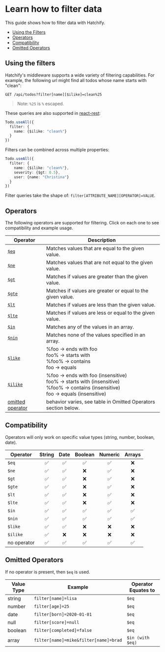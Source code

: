 # Learn how to filter data

This guide shows how to filter data with Hatchify.

- [Using the Filters](#using-the-filters)
- [Operators](#operators)
- [Compatibility](#compatibility)
- [Omitted Operators](#omitted-operators)

## Using the filters

Hatchify's middleware supports a wide variety of 
filtering capabilities. For example, the following url might
find all todos whose name starts with "clean":

```curl
GET /api/todos?filter[name][$ilike]=clean%25
```

> Note: `%25` is `%` escaped. 

These queries are also supported in [react-rest](../../packages/react-rest/README.md):

```ts
Todo.useAll({ 
  filter: {
    name: {$ilike: "clean%"}
  } 
})
```

Filters can be combined across multiple properties:

```ts
Todo.useAll({ 
  filter: {
    name: {$ilike: "clean%"},
    severity: {$gt: 0.5},
    user: {name: "Christina"} 
  } 
})
```

Filter queries take the shape of: `filter[ATTRIBUTE_NAME][OPERATOR]=VALUE`.

## Operators

The following operators are supported for filtering. Click on each one to see compatibility and example usage.

| Operator       | Description |
| -------------- | ----------- |
| [`$eq`]($eq.md)          | Matches values that are equal to the given value.           |
| [`$ne`]($ne.md)          | Matches values that are not equal to the given value.       |
| [`$gt`]($gt.md)          | Matches if values are greater than the given value.         |
| [`$gte`]($gte.md)         | Matches if values are greater or equal to the given value.  |
| [`$lt`]($lt.md)        | Matches if values are less than the given value.            |
| [`$lte`]($lte.md)         | Matches if values are less or equal to the given value.     |
| [`$in`]($in.md)          | Matches any of the values in an array.                      |
| [`$nin`]($nin.md)         | Matches none of the values specified in an array.           |
| [`$like`]($like.md)        | %foo → ends with foo<br>foo% → starts with<br>%foo% → contains<br>foo → equals     |
| [`$ilike`]($ilike.md)   | %foo → ends with foo (insensitive)<br>foo% → starts with (insensitive)<br>%foo% → contains (insensitive)<br>foo → equals (insensitive)     |
| [omitted operator](no-operator.md)    | behavior varies, see table in Omitted Operators section below. |

## Compatibility

Operators will only work on specific value types  (string, number, boolean, date).

Operator         | String | Date | Boolean  | Numeric  | Arrays  |
| -------------- | :----: | :--: | :------: | :------: | :-----: |
| `$eq`          |    ✅  |  ✅  |   ✅      |   ✅     |   ❌     |
| `$ne`          |    ✅  |  ✅  |   ❌      |   ✅     |   ❌     |
| `$gt`          |    ✅  |  ✅  |   ❌      |   ✅     |   ❌     |
| `$gte`         |    ✅  |  ✅  |   ❌      |   ✅     |   ❌     |
| `$lt`          |    ✅  |  ✅  |   ❌      |   ✅     |   ❌     |
| `$lte`         |    ✅  |  ✅  |   ❌      |   ✅     |   ❌     |
| `$in`          |    ✅  |  ✅  |   ✅      |   ✅     |   ✅     |
| `$nin`         |    ✅  |  ✅  |   ✅      |   ✅     |   ✅     |
| `$like`        |    ✅  |  ✅  |   ❌      |   ❌     |   ❌     |
| `$ilike`       |    ✅  |  ❌  |   ❌      |   ❌     |   ❌     |
| no operator    |    ✅  |  ✅  |   ✅      |   ✅     |   ✅     |

## Omitted Operators

If no operator is present, then `$eq` is used.

|Value Type    | Example                               | Operator Equates to |
| ------------ | ------------------------------------- | ------------------- |
string         |`filter[name]=lisa`                    |`$eq`
number         |`filter[age]=25`                       |`$eq`
date           |`filter[born]=2020-01-01`              |`$eq`
null           |`filter[score]=null`                   |`$eq`
boolean        |`filter[completed]=false`              |`$eq`
array          |`filter[name]=mike&filter[name]=brad`  |`$in (with $eq)`
